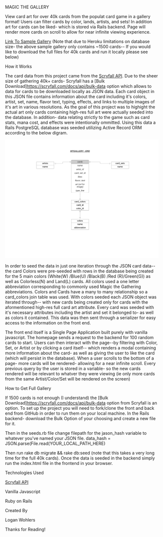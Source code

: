 MAGIC THE GALLERY


View card art for over 40k cards from the populat card game in a gallery format!  Users can filter cards by color, lands, artists, and sets!  In addition art for cards can be liked- which is stored via Rails backend.  Page will render more cards on scroll to allow for near infinite viewing experience.

[Link To Sample Gallery](https://loganwohlers.github.io/magic-front "MTGALLERY")
(Note that due to Heroku limitations on database size- the above sample gallery only contains ~1500 cards-- If you would like to download the full files for 40k cards and run it locally please see below)

How it Works

The card data from this project came from the [Scryfall API](https://scryfall.com/docs/api "SCRYFALL API").  Due to the sheer size of gathering 40k+ cards- Scryfall has a [Bulk Download]https://scryfall.com/docs/api/bulk-data option which allows to data for cards to be downloaded locally as JSON data.  Each card object in this JSON file contains information about the card including it's colors, artist, set, name, flavor text, typing, effects, and links to multiple images of it's art in various resolutions.  As the goal of this project was to highight the actual art only cards containing high-res full art were actually seeded into the database.  In addition- data relating strictly to the game such as card stats, mana cost, and effects were intentionally ommitted.  Using this data a Rails PostgreSQL database was seeded utilizing Active Record ORM according to the below digram.  

![MTGALLERY ERD](./Assets/ERD.png)

In order to seed the data in just one iteration through the JSON card data-- the card Colors were pre-seeded with rows in the database being created for the 5 main colors (White(W) /Blue(U) /Black(B) /Red (R)/Green(G)) as well as Colorless(N) and Land(L) cards.  All colors  used a one letter abbreviation corresponding to commonly used Magic the Gathering abbreviations.  Colors and Cards have a many to many relationship so a card_colors join table was used. With colors seeded each JSON object was iterated through-- with new cards being created only for cards with the aformentioned high-res full card art attribute.  Every card was seeded with it's necessary attributes including the artist and set it belonged to- as well as colors it contained.  This data was then sent through a serializer for easy access to the information on the front end.

The front end itself is a Single Page Application built purely with vanilla javascript.  The homepage sends a request to the backend for 100 random cards to start.  Users can then interact with the page--by filtering with Color, Set, or Artist or by clicking a card itself-- which renders a modal containing more information about the card- as well as giving the user to like the card (which will persist in the database).  When a user scrolls to the bottom of a page- more cards will be rendered- allowing for a near infinite scroll.  Every previous query by the user is stored in a variable- so the new cards rendered will be relevant to whatver they were viewing (ie only more cards from the same Artist/Color/Set will be rendered on the screen)

How to Get Full Gallery

If 1500 cards is not enough (I understand) the [Bulk Download]https://scryfall.com/docs/api/bulk-data option from Scryfall is an option.  To set up the project you will need to fork/clone the front and back end from GitHub in order to run them on your local machine.  In the Rails backend- download the Bulk Option of your choosing and create a new file for it.  

Then in the seeds.rb file change filepath for the jason_hash variable to whatever you've named your JSON file.
data_hash = JSON.parse(File.read(YOUR_LOCAL_PATH_HERE)

Then run rake db migrate && rake db:seed (note that this takes a very long time for the full 40k cards).  Once the data is seeded in the backend simply run the index.html file in the frontend in your browser.


Technologies Used

[Scryfall API](https://scryfall.com/docs/api "SCRYFALL API")

Vanilla Javascript

Ruby on Rails


Created By 

Logan Wohlers

Thanks for Reading!



